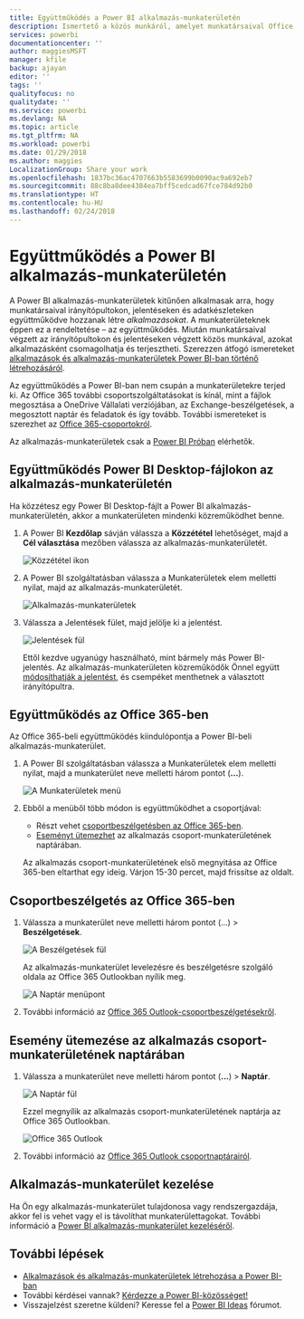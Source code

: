 ```yaml
---
title: Együttműködés a Power BI alkalmazás-munkaterületén
description: Ismertető a közös munkáról, amelyet munkatársaival Office 365-szolgáltatásokkal vagy Power BI Desktop-fájlokon az alkalmazás-munkaterületen végezhet, mint amilyen a fájlok megosztása a OneDrive Vállalati verzióban, az Exchange-beszélgetések, a naptár és a feladatok.
services: powerbi
documentationcenter: ''
author: maggiesMSFT
manager: kfile
backup: ajayan
editor: ''
tags: ''
qualityfocus: no
qualitydate: ''
ms.service: powerbi
ms.devlang: NA
ms.topic: article
ms.tgt_pltfrm: NA
ms.workload: powerbi
ms.date: 01/29/2018
ms.author: maggies
LocalizationGroup: Share your work
ms.openlocfilehash: 1837bc36ac4707663b5583699b0090ac9a692eb7
ms.sourcegitcommit: 88c8ba8dee4384ea7bff5cedcad67fce784d92b0
ms.translationtype: HT
ms.contentlocale: hu-HU
ms.lasthandoff: 02/24/2018
---
```

# <a name="collaborate-in-your-power-bi-app-workspace"></a>Együttműködés a Power BI alkalmazás-munkaterületén
A Power BI alkalmazás-munkaterületek kitűnően alkalmasak arra, hogy munkatársaival irányítópultokon, jelentéseken és adatkészleteken együttműködve hozzanak létre *alkalmazásokat*. A munkaterületeknek éppen ez a rendeltetése – az együttműködés. Miután munkatársaival végzett az irányítópultokon és jelentéseken végzett közös munkával, azokat alkalmazásként csomagolhatja és terjesztheti. Szerezzen átfogó ismereteket [alkalmazások és alkalmazás-munkaterületek Power BI-ban történő létrehozásáról](service-create-distribute-apps.md). 

Az együttműködés a Power BI-ban nem csupán a munkaterületekre terjed ki. Az Office 365 további csoportszolgáltatásokat is kínál, mint a fájlok megosztása a OneDrive Vállalati verziójában, az Exchange-beszélgetések, a megosztott naptár és feladatok és így tovább. További ismereteket is szerezhet az [Office 365-csoportokról](https://support.office.com/article/Create-a-group-in-Office-365-7124dc4c-1de9-40d4-b096-e8add19209e9).

Az alkalmazás-munkaterületek csak a [Power BI Próban](service-free-vs-pro.md) elérhetők.

## <a name="collaborate-on-power-bi-desktop-files-in-your-app-workspace"></a>Együttműködés Power BI Desktop-fájlokon az alkalmazás-munkaterületén
Ha közzétesz egy Power BI Desktop-fájlt a Power BI alkalmazás-munkaterületén, akkor a munkaterületen mindenki közreműködhet benne.

1. A Power BI **Kezdőlap** sávján válassza a **Közzététel** lehetőséget, majd a **Cél választása** mezőben válassza az alkalmazás-munkaterületét.
   
    ![Közzététel ikon](media/service-collaborate-power-bi-workspace/power-bi-group-publish-pbix.png)
2. A Power BI szolgáltatásban válassza a Munkaterületek elem melletti nyilat, majd az alkalmazás-munkaterületét.
   
    ![Alkalmazás-munkaterületek](media/service-collaborate-power-bi-workspace/power-bi-workspace-nav-arrow.png)
3. Válassza a Jelentések fület, majd jelölje ki a jelentést.
   
    ![Jelentések fül](media/service-collaborate-power-bi-workspace/power-bi-workspace-report.png)
   
    Ettől kezdve ugyanúgy használható, mint bármely más Power BI-jelentés. Az alkalmazás-munkaterületen közreműködők Önnel együtt [módosíthatják a jelentést](service-reports.md), és csempéket menthetnek a választott irányítópultra.

## <a name="collaborate-in-office-365"></a>Együttműködés az Office 365-ben
Az Office 365-beli együttműködés kiindulópontja a Power BI-beli alkalmazás-munkaterület.

1. A Power BI szolgáltatásban válassza a Munkaterületek elem melletti nyilat, majd a munkaterület neve melletti három pontot (**...**). 
   
   ![A Munkaterületek menü](media/service-collaborate-power-bi-workspace/power-bi-app-ellipsis.png)
2. Ebből a menüből több módon is együttműködhet a csoportjával: 
   
   * Részt vehet [csoportbeszélgetésben az Office 365-ben](service-collaborate-power-bi-workspace.md#have-a-group-conversation-in-office-365).
   * [Eseményt ütemezhet](service-collaborate-power-bi-workspace.md#schedule-an-event-on-the-group-workspace-calendar) az alkalmazás csoport-munkaterületének naptárában.
   
   Az alkalmazás csoport-munkaterületének első megnyitása az Office 365-ben eltarthat egy ideig. Várjon 15-30 percet, majd frissítse az oldalt.

## <a name="have-a-group-conversation-in-office-365"></a>Csoportbeszélgetés az Office 365-ben
1. Válassza a munkaterület neve melletti három pontot (...) \> **Beszélgetések**. 
   
    ![A Beszélgetések fül](media/service-collaborate-power-bi-workspace/power-bi-app-ellipsis.png)
   
   Az alkalmazás-munkaterület levelezésre és beszélgetésre szolgáló oldala az Office 365 Outlookban nyílik meg.
   
   ![A Naptár menüpont](media/service-collaborate-power-bi-workspace/pbi_grps_o365convo.png)
2. További információ az [Office 365 Outlook-csoportbeszélgetésekről](https://support.office.com/Article/Have-a-group-conversation-a0482e24-a769-4e39-a5ba-a7c56e828b22).

## <a name="schedule-an-event-on-the-apps-group-workspace-calendar"></a>Esemény ütemezése az alkalmazás csoport-munkaterületének naptárában
1. Válassza a munkaterület neve melletti három pontot (**...**) \> **Naptár**. 
   
   ![A Naptár fül](media/service-collaborate-power-bi-workspace/power-bi-app-ellipsis.png)
   
   Ezzel megnyílik az alkalmazás csoport-munkaterületének naptárja az Office 365 Outlookban.
   
   ![Office 365 Outlook](media/service-collaborate-power-bi-workspace/pbi_grps_o365_calendar.png)
2. További információ az [Office 365 Outlook csoportnaptárairól](https://support.office.com/Article/Add-edit-and-subscribe-to-group-events-0cf1ad68-1034-4306-b367-d75e9818376a).

## <a name="manage-an-app-workspace"></a>Alkalmazás-munkaterület kezelése
Ha Ön egy alkalmazás-munkaterület tulajdonosa vagy rendszergazdája, akkor fel is vehet vagy el is távolíthat munkaterülettagokat. További információ a [Power BI alkalmazás-munkaterület kezeléséről](service-manage-app-workspace-in-power-bi-and-office-365.md).

## <a name="next-steps"></a>További lépések
* [Alkalmazások és alkalmazás-munkaterületek létrehozása a Power BI-ban](service-create-distribute-apps.md)
* További kérdései vannak? [Kérdezze a Power BI-közösséget!](http://community.powerbi.com/)
* Visszajelzést szeretne küldeni? Keresse fel a [Power BI Ideas](https://ideas.powerbi.com/forums/265200-power-bi) fórumot.

